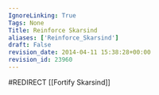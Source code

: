```yaml
---
IgnoreLinking: True
Tags: None
Title: Reinforce Skarsind
aliases: ['Reinforce_Skarsind']
draft: False
revision_date: 2014-04-11 15:38:28+00:00
revision_id: 23960
---
```


#REDIRECT [[Fortify Skarsind]]